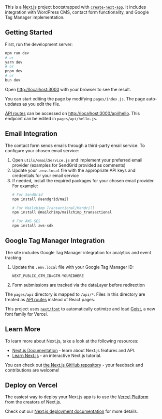 This is a [Next.js](https://nextjs.org) project bootstrapped with [`create-next-app`](https://nextjs.org/docs/pages/api-reference/create-next-app). It includes integration with WordPress CMS, contact form functionality, and Google Tag Manager implementation.

## Getting Started

First, run the development server:

```bash
npm run dev
# or
yarn dev
# or
pnpm dev
# or
bun dev
```

Open [http://localhost:3000](http://localhost:3000) with your browser to see the result.

You can start editing the page by modifying `pages/index.js`. The page auto-updates as you edit the file.

[API routes](https://nextjs.org/docs/pages/building-your-application/routing/api-routes) can be accessed on [http://localhost:3000/api/hello](http://localhost:3000/api/hello). This endpoint can be edited in `pages/api/hello.js`.

## Email Integration

The contact form sends emails through a third-party email service. To configure your chosen email service:

1. Open `utils/emailService.js` and implement your preferred email provider (examples for SendGrid provided as comments)
2. Update your `.env.local` file with the appropriate API keys and credentials for your email service
3. If needed, install the required packages for your chosen email provider. For example:
   ```bash
   # For SendGrid
   npm install @sendgrid/mail
   
   # For Mailchimp Transactional/Mandrill
   npm install @mailchimp/mailchimp_transactional
   
   # For AWS SES
   npm install aws-sdk
   ```

## Google Tag Manager Integration

The site includes Google Tag Manager integration for analytics and event tracking:

1. Update the `.env.local` file with your Google Tag Manager ID:
   ```
   NEXT_PUBLIC_GTM_ID=GTM-YOURIDHERE
   ```
2. Form submissions are tracked via the dataLayer before redirection

The `pages/api` directory is mapped to `/api/*`. Files in this directory are treated as [API routes](https://nextjs.org/docs/pages/building-your-application/routing/api-routes) instead of React pages.

This project uses [`next/font`](https://nextjs.org/docs/pages/building-your-application/optimizing/fonts) to automatically optimize and load [Geist](https://vercel.com/font), a new font family for Vercel.

## Learn More

To learn more about Next.js, take a look at the following resources:

- [Next.js Documentation](https://nextjs.org/docs) - learn about Next.js features and API.
- [Learn Next.js](https://nextjs.org/learn-pages-router) - an interactive Next.js tutorial.

You can check out [the Next.js GitHub repository](https://github.com/vercel/next.js) - your feedback and contributions are welcome!

## Deploy on Vercel

The easiest way to deploy your Next.js app is to use the [Vercel Platform](https://vercel.com/new?utm_medium=default-template&filter=next.js&utm_source=create-next-app&utm_campaign=create-next-app-readme) from the creators of Next.js.

Check out our [Next.js deployment documentation](https://nextjs.org/docs/pages/building-your-application/deploying) for more details.
